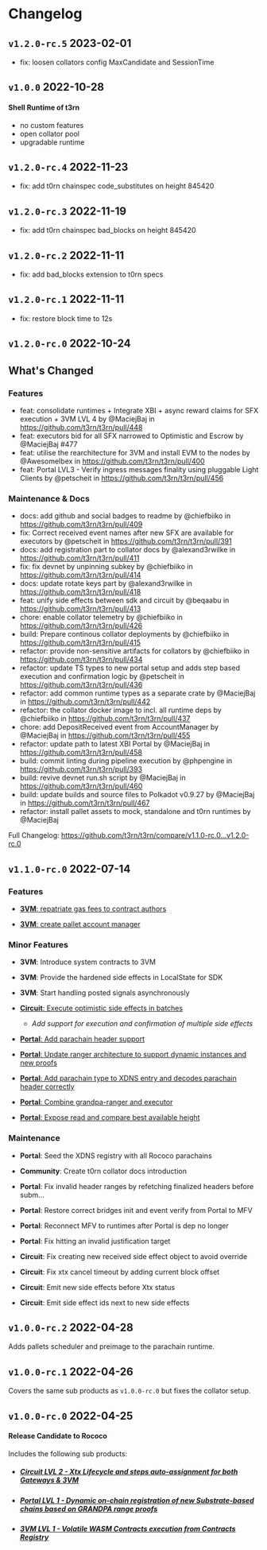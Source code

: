 # Changelog
## `v1.2.0-rc.5` 2023-02-01
* fix: loosen collators config MaxCandidate and SessionTime

## `v1.0.0` 2022-10-28
#### Shell Runtime of t3rn
* no custom features
* open collator pool
* upgradable runtime

## `v1.2.0-rc.4` 2022-11-23
* fix: add t0rn chainspec code_substitutes on height 845420

## `v1.2.0-rc.3` 2022-11-19
* fix: add t0rn chainspec bad_blocks on height 845420

## `v1.2.0-rc.2` 2022-11-11
* fix: add bad_blocks extension to t0rn specs

## `v1.2.0-rc.1` 2022-11-11
* fix: restore block time to 12s

## `v1.2.0-rc.0` 2022-10-24
## What's Changed

### Features
* feat: consolidate runtimes + Integrate XBI + async reward claims for SFX execution + 3VM LVL 4 by @MaciejBaj in https://github.com/t3rn/t3rn/pull/448
* feat: executors bid for all SFX narrowed to Optimistic and Escrow by @MaciejBaj #477
* feat: utilise the rearchitecture for 3VM and install EVM to the nodes by @AwesomeIbex in https://github.com/t3rn/t3rn/pull/400
* feat: Portal LVL3 - Verify ingress messages finality using pluggable Light Clients by @petscheit in https://github.com/t3rn/t3rn/pull/456

### Maintenance & Docs
* docs: add github and social badges to readme by @chiefbiiko in https://github.com/t3rn/t3rn/pull/409
* fix: Correct received event names after new SFX are available for executors by @petscheit in https://github.com/t3rn/t3rn/pull/391
* docs: add registration part to collator docs by @alexand3rwilke in https://github.com/t3rn/t3rn/pull/411
* fix: fix devnet by unpinning subkey by @chiefbiiko in https://github.com/t3rn/t3rn/pull/414
* docs: update rotate keys part by @alexand3rwilke in https://github.com/t3rn/t3rn/pull/418
* feat: unify side effects between sdk and circuit  by @beqaabu in https://github.com/t3rn/t3rn/pull/413
* chore: enable collator telemetry by @chiefbiiko in https://github.com/t3rn/t3rn/pull/426
* build: Prepare continous collator deployments by @chiefbiiko in https://github.com/t3rn/t3rn/pull/415
* refactor: provide non-sensitive artifacts for collators by @chiefbiiko in https://github.com/t3rn/t3rn/pull/434
* refactor: update TS types to new portal setup and adds step based execution and confirmation logic by @petscheit in https://github.com/t3rn/t3rn/pull/436
* refactor: add common runtime types as a separate crate by @MaciejBaj in https://github.com/t3rn/t3rn/pull/442
* refactor: the collator docker image to incl. all runtime deps by @chiefbiiko in https://github.com/t3rn/t3rn/pull/437
* chore: add DepositReceived event from AccountManager by @MaciejBaj in https://github.com/t3rn/t3rn/pull/455
* refactor: update path to latest XBI Portal by @MaciejBaj in https://github.com/t3rn/t3rn/pull/458
* build: commit linting during pipeline execution by @phpengine in https://github.com/t3rn/t3rn/pull/393
* build: revive devnet run.sh script by @MaciejBaj in https://github.com/t3rn/t3rn/pull/460
* build: update builds and source files to Polkadot v0.9.27 by @MaciejBaj in https://github.com/t3rn/t3rn/pull/467
* refactor: install pallet assets to mock, standalone and t0rn runtimes by @MaciejBaj 

Full Changelog: https://github.com/t3rn/t3rn/compare/v1.1.0-rc.0...v1.2.0-rc.0

## `v1.1.0-rc.0` 2022-07-14

### Features
- [**3VM**: repatriate gas fees to contract authors](https://github.com/t3rn/t3rn/pull/295)

- [**3VM**: create pallet account manager](https://github.com/t3rn/t3rn/pull/273)


### Minor Features
- **3VM**: Introduce system contracts to 3VM 

- **3VM**: Provide the hardened side effects in LocalState for SDK  

- **3VM**: Start handling posted signals asynchronously

- [**Circuit**: Execute optimistic side effects in batches](https://github.com/t3rn/t3rn/pull/306)
   - _Add support for execution and confirmation of multiple side effects_

- [**Portal**: Add parachain header support](https://github.com/t3rn/t3rn/commit/aa1eb714bf9e70dde3822bb3a2533d59ddc54a30)

- [**Portal**: Update ranger architecture to support dynamic instances and new proofs](https://github.com/t3rn/t3rn/commit/b2bb50d8fd73503ff83e8fe012f392e9d63f36ac)

- [**Portal**: Add parachain type to XDNS entry and decodes parachain header correctly](https://github.com/t3rn/t3rn/commit/27e62f14817c7b8839d0f354877069c82de0f700)

- [**Portal**: Combine grandpa-ranger and executor](https://github.com/t3rn/t3rn/commit/92c12564977a0db951369c3fdc6e1f948bb1ddb5)


- [**Portal**: Expose read and compare best available height]()


### Maintenance  

- **Portal**: Seed the XDNS registry with all Rococo parachains

- **Community**: Create t0rn collator docs introduction

- **Portal**: Fix invalid header ranges by refetching finalized headers before subm… 

- **Portal**: Restore correct bridges init and event verify from Portal to MFV

- **Portal**: Reconnect MFV to runtimes after Portal is dep no longer

- **Portal**: Fix hitting an invalid justification target

- **Circuit**: Fix creating new received side effect object to avoid override

- **Circuit**: Fix xtx cancel timeout by adding current block offset

- **Circuit**: Emit new side effects before Xtx status

- **Circuit**: Emit side effect ids next to new side effects

## `v1.0.0-rc.2` 2022-04-28

Adds pallets scheduler and preimage to the parachain runtime.

## `v1.0.0-rc.1` 2022-04-26

Covers the same sub products as `v1.0.0-rc.0` but fixes the collator setup.

## `v1.0.0-rc.0` 2022-04-25
#### Release Candidate to Rococo

Includes the following sub products:

- #####  [Circuit LVL 2 - Xtx Lifecycle and steps auto-assignment for both Gateways & 3VM](https://github.com/t3rn/t3rn/pull/279)
- #####  [Portal LVL 1 - Dynamic on-chain registration of new Substrate-based chains based on GRANDPA range proofs](https://github.com/t3rn/t3rn/tree/development/pallets/circuit-portal)
- #####  [3VM LVL 1 - Volatile WASM Contracts execution from Contracts Registry](https://github.com/t3rn/t3rn/pull/270)
